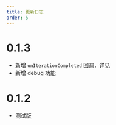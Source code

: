 ```yaml
---
title: 更新日志
order: 5
---
```


# 0.1.3

- 新增 `onIterationCompleted` 回调，详见[]()
- 新增 debug 功能

# 0.1.2

- 测试版
